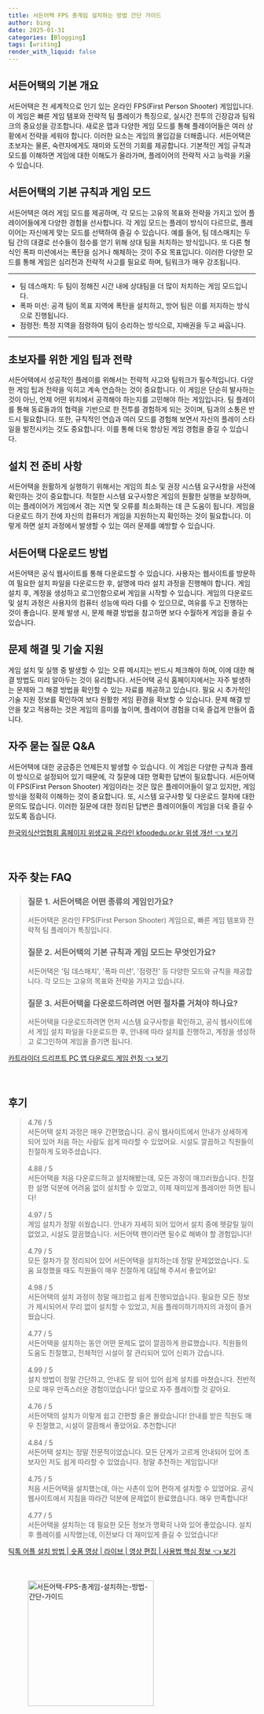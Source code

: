 ```yaml
---
title: 서든어택 FPS 총게임 설치하는 방법 간단 가이드
author: bing
date: 2025-01-31
categories: [Blogging]
tags: [writing]
render_with_liquid: false
---
```



<h2 id='서든어택_개요'>서든어택의 기본 개요</h2>

<p>서든어택은 전 세계적으로 인기 있는 온라인 FPS(First Person Shooter) 게임입니다. 이 게임은 빠른 게임 템포와 전략적 팀 플레이가 특징으로, 실시간 전투의 긴장감과 팀워크의 중요성을 강조합니다. 새로운 맵과 다양한 게임 모드를 통해 플레이어들은 여러 상황에서 전략을 세워야 합니다. 이러한 요소는 게임의 몰입감을 더해줍니다. 서든어택은 초보자는 물론, 숙련자에게도 재미와 도전의 기회를 제공합니다. 기본적인 게임 규칙과 모드를 이해하면 게임에 대한 이해도가 올라가며, 플레이어의 전략적 사고 능력을 키울 수 있습니다.</p>

<h2 id='게임_모드와_규칙'>서든어택의 기본 규칙과 게임 모드</h2>

<p>서든어택은 여러 게임 모드를 제공하며, 각 모드는 고유의 목표와 전략을 가지고 있어 플레이어들에게 다양한 경험을 선사합니다. 각 게임 모드는 플레이 방식이 다르므로, 플레이어는 자신에게 맞는 모드를 선택하여 즐길 수 있습니다. 예를 들어, 팀 데스매치는 두 팀 간의 대결로 선수들이 점수를 얻기 위해 상대 팀을 처치하는 방식입니다. 또 다른 형식인 폭파 미션에서는 폭탄을 심거나 해체하는 것이 주요 목표입니다. 이러한 다양한 모드를 통해 게임은 심리전과 전략적 사고를 필요로 하며, 팀워크가 매우 강조됩니다.</p>

<hr />

<ul>
    <li>팀 데스매치: 두 팀이 정해진 시간 내에 상대팀을 더 많이 처치하는 게임 모드입니다.</li>
    <li>폭파 미션: 공격 팀이 목표 지역에 폭탄을 설치하고, 방어 팀은 이를 저지하는 방식으로 진행됩니다.</li>
    <li>점령전: 특정 지역을 점령하여 팀이 승리하는 방식으로, 지배권을 두고 싸웁니다.</li>
</ul>

<hr />

<h2 id='게임_팁과_전략'>초보자를 위한 게임 팁과 전략</h2>

<p>서든어택에서 성공적인 플레이를 위해서는 전략적 사고와 팀워크가 필수적입니다. 다양한 게임 팁과 전략을 익히고 계속 연습하는 것이 중요합니다. 이 게임은 단순히 발사하는 것이 아닌, 언제 어떤 위치에서 공격해야 하는지를 고민해야 하는 게임입니다. 팀 플레이를 통해 동료들과의 협력을 기반으로 한 전투를 경험하게 되는 것이며, 팀과의 소통은 반드시 필요합니다. 또한, 규칙적인 연습과 여러 모드를 경험해 보면서 자신의 플레이 스타일을 발전시키는 것도 중요합니다. 이를 통해 더욱 향상된 게임 경험을 즐길 수 있습니다.</p>

<h2 id='설치_전_준비'>설치 전 준비 사항</h2>

<p>서든어택을 원활하게 실행하기 위해서는 게임의 최소 및 권장 시스템 요구사항을 사전에 확인하는 것이 중요합니다. 적절한 시스템 요구사항은 게임의 원활한 실행을 보장하며, 이는 플레이어가 게임에서 겪는 지연 및 오류를 최소화하는 데 큰 도움이 됩니다. 게임을 다운로드 하기 전에 자신의 컴퓨터가 게임을 지원하는지 확인하는 것이 필요합니다. 이렇게 하면 설치 과정에서 발생할 수 있는 여러 문제를 예방할 수 있습니다.</p>

<h2 id='서든어택_다운로드'>서든어택 다운로드 방법</h2>

<p>서든어택은 공식 웹사이트를 통해 다운로드할 수 있습니다. 사용자는 웹사이트를 방문하여 필요한 설치 파일을 다운로드한 후, 설명에 따라 설치 과정을 진행해야 합니다. 게임 설치 후, 계정을 생성하고 로그인함으로써 게임을 시작할 수 있습니다. 게임의 다운로드 및 설치 과정은 사용자의 컴퓨터 성능에 따라 다를 수 있으므로, 여유를 두고 진행하는 것이 좋습니다. 문제 발생 시, 문제 해결 방법을 참고하면 보다 수월하게 게임을 즐길 수 있습니다.</p>

<h2 id='문제_해결_및_기술_지원'>문제 해결 및 기술 지원</h2>

<p>게임 설치 및 실행 중 발생할 수 있는 오류 메시지는 반드시 체크해야 하며, 이에 대한 해결 방법도 미리 알아두는 것이 유리합니다. 서든어택 공식 홈페이지에서는 자주 발생하는 문제와 그 해결 방법을 확인할 수 있는 자료를 제공하고 있습니다. 필요 시 추가적인 기술 지원 정보를 확인하여 보다 원활한 게임 환경을 확보할 수 있습니다. 문제 해결 방안을 찾고 적용하는 것은 게임의 흥미를 높이며, 플레이어 경험을 더욱 즐겁게 만들어 줍니다.</p>

<h2 id='자주_묻는_질문'>자주 묻는 질문 Q&A</h2>

<p>서든어택에 대한 궁금증은 언제든지 발생할 수 있습니다. 이 게임은 다양한 규칙과 플레이 방식으로 설정되어 있기 때문에, 각 질문에 대한 명확한 답변이 필요합니다. 서든어택이 FPS(First Person Shooter) 게임이라는 것은 많은 플레이어들이 알고 있지만, 게임 방식을 정확히 이해하는 것이 중요합니다. 또, 시스템 요구사항 및 다운로드 절차에 대한 문의도 많습니다. 이러한 질문에 대한 정리된 답변은 플레이어들이 게임을 더욱 즐길 수 있도록 돕습니다.</p>


<p><a class="click-button" title="한국외식산업협회 홈페이지 위생교육 온라인 kfoodedu.or.kr 위생 개선" href="https://yellowplanner.github.io/posts/%ED%95%9C%EA%B5%AD%EC%99%B8%EC%8B%9D%EC%82%B0%EC%97%85%ED%98%91%ED%9A%8C-%ED%99%88%ED%8E%98%EC%9D%B4%EC%A7%80-%EC%9C%84%EC%83%9D%EA%B5%90%EC%9C%A1-%EC%98%A8%EB%9D%BC%EC%9D%B8-kfoodedu.or.kr-%EC%9C%84%EC%83%9D-%EA%B0%9C%EC%84%A0/" rel="dofollow">한국외식산업협회 홈페이지 위생교육 온라인 kfoodedu.or.kr 위생 개선 👈 보기</a></p><br>
<h2 id='자주_찾는_FAQ'>자주 찾는 FAQ</h2>
<div itemscope="" itemtype="https://schema.org/FAQPage"> 
<blockquote> 
<div itemscope="" itemprop="mainEntity" itemtype="https://schema.org/Question"> 
<h3 itemprop="name">질문 1. 서든어택은 어떤 종류의 게임인가요?</h3> 
<div itemscope="" itemprop="acceptedAnswer" itemtype="https://schema.org/Answer"> 
<span itemprop="text"> 
<p>서든어택은 온라인 FPS(First Person Shooter) 게임으로, 빠른 게임 템포와 전략적 팀 플레이가 특징입니다.</p> 
</span> 
</div> 
</div> 

<div itemscope="" itemprop="mainEntity" itemtype="https://schema.org/Question"> 
<h3 itemprop="name">질문 2. 서든어택의 기본 규칙과 게임 모드는 무엇인가요?</h3> 
<div itemscope="" itemprop="acceptedAnswer" itemtype="https://schema.org/Answer"> 
<span itemprop="text"> 
<p>서든어택은 '팀 데스매치', '폭파 미션', '점령전' 등 다양한 모드와 규칙을 제공합니다. 각 모드는 고유의 목표와 전략을 가지고 있습니다.</p> 
</span> 
</div> 
</div> 

<div itemscope="" itemprop="mainEntity" itemtype="https://schema.org/Question"> 
<h3 itemprop="name">질문 3. 서든어택을 다운로드하려면 어떤 절차를 거쳐야 하나요?</h3> 
<div itemscope="" itemprop="acceptedAnswer" itemtype="https://schema.org/Answer"> 
<span itemprop="text"> 
<p>서든어택을 다운로드하려면 먼저 시스템 요구사항을 확인하고, 공식 웹사이트에서 게임 설치 파일을 다운로드한 후, 안내에 따라 설치를 진행하고, 계정을 생성하고 로그인하여 게임을 즐기면 됩니다.</p> 
</span> 
</div> 
</div> 
</blockquote> 
</div>
<p><a class="click-button" title="카트라이더 드리프트 PC 앱 다운로드 게임 런칭" href="https://yellowplanner.github.io/posts/%EC%B9%B4%ED%8A%B8%EB%9D%BC%EC%9D%B4%EB%8D%94-%EB%93%9C%EB%A6%AC%ED%94%84%ED%8A%B8-PC-%EC%95%B1-%EB%8B%A4%EC%9A%B4%EB%A1%9C%EB%93%9C-%EA%B2%8C%EC%9E%84-%EB%9F%B0%EC%B9%AD/" rel="dofollow">카트라이더 드리프트 PC 앱 다운로드 게임 런칭 👈 보기</a></p><br>
<h2 id='후기'>후기</h2>
<div itemscope itemtype="https://schema.org/Product">
  <blockquote>
  <div itemprop="review" itemscope itemtype="https://schema.org/Review">
      <div itemprop="reviewRating" itemscope itemtype="https://schema.org/Rating"> <span itemprop="ratingValue">4.76</span> / <span itemprop="bestRating">5</span> </div>
      <span itemprop="reviewBody">서든어택 설치 과정은 매우 간편했습니다. 공식 웹사이트에서 안내가 상세하게 되어 있어 처음 하는 사람도 쉽게 따라할 수 있었어요. 시설도 깔끔하고 직원들이 친절하게 도와주셨습니다.</span>
  </div>
  <br>
  <div itemprop="review" itemscope itemtype="https://schema.org/Review">
      <div itemprop="reviewRating" itemscope itemtype="https://schema.org/Rating"> <span itemprop="ratingValue">4.88</span> / <span itemprop="bestRating">5</span> </div>
      <span itemprop="reviewBody">서든어택을 처음 다운로드하고 설치해봤는데, 모든 과정이 매끄러웠습니다. 친절한 설명 덕분에 어려움 없이 설치할 수 있었고, 이제 재미있게 플레이만 하면 됩니다!</span>
  </div>
  <br>
  <div itemprop="review" itemscope itemtype="https://schema.org/Review">
      <div itemprop="reviewRating" itemscope itemtype="https://schema.org/Rating"> <span itemprop="ratingValue">4.97</span> / <span itemprop="bestRating">5</span> </div>
      <span itemprop="reviewBody">게임 설치가 정말 쉬웠습니다. 안내가 자세히 되어 있어서 설치 중에 헷갈릴 일이 없었고, 시설도 깔끔했습니다. 서든어택 팬이라면 필수로 해봐야 할 경험입니다!</span>
  </div>
  <br>
  <div itemprop="review" itemscope itemtype="https://schema.org/Review">
      <div itemprop="reviewRating" itemscope itemtype="https://schema.org/Rating"> <span itemprop="ratingValue">4.79</span> / <span itemprop="bestRating">5</span> </div>
      <span itemprop="reviewBody">모든 절차가 잘 정리되어 있어 서든어택을 설치하는데 정말 문제없었습니다. 도움 요청했을 때도 직원들이 매우 친절하게 대답해 주셔서 좋았어요!</span>
  </div>
  <br>
  <div itemprop="review" itemscope itemtype="https://schema.org/Review">
      <div itemprop="reviewRating" itemscope itemtype="https://schema.org/Rating"> <span itemprop="ratingValue">4.98</span> / <span itemprop="bestRating">5</span> </div>
      <span itemprop="reviewBody">서든어택의 설치 과정이 정말 매끄럽고 쉽게 진행되었습니다. 필요한 모든 정보가 제시되어서 무리 없이 설치할 수 있었고, 처음 플레이하기까지의 과정이 즐거웠습니다.</span>
  </div>
  <br>
  <div itemprop="review" itemscope itemtype="https://schema.org/Review">
      <div itemprop="reviewRating" itemscope itemtype="https://schema.org/Rating"> <span itemprop="ratingValue">4.77</span> / <span itemprop="bestRating">5</span> </div>
      <span itemprop="reviewBody">서든어택을 설치하는 동안 어떤 문제도 없이 깔끔하게 완료했습니다. 직원들의 도움도 친절했고, 전체적인 시설이 잘 관리되어 있어 신뢰가 갔습니다.</span>
  </div>
  <br>
  <div itemprop="review" itemscope itemtype="https://schema.org/Review">
      <div itemprop="reviewRating" itemscope itemtype="https://schema.org/Rating"> <span itemprop="ratingValue">4.99</span> / <span itemprop="bestRating">5</span> </div>
      <span itemprop="reviewBody">설치 방법이 정말 간단하고, 안내도 잘 되어 있어 쉽게 설치를 마쳤습니다. 전반적으로 매우 만족스러운 경험이었습니다! 앞으로 자주 플레이할 것 같아요.</span>
  </div>
  <br>
  <div itemprop="review" itemscope itemtype="https://schema.org/Review">
      <div itemprop="reviewRating" itemscope itemtype="https://schema.org/Rating"> <span itemprop="ratingValue">4.76</span> / <span itemprop="bestRating">5</span> </div>
      <span itemprop="reviewBody">서든어택의 설치가 이렇게 쉽고 간편할 줄은 몰랐습니다! 안내를 받은 직원도 매우 친절했고, 시설이 깔끔해서 좋았어요. 추천합니다!</span>
  </div>
  <br>
  <div itemprop="review" itemscope itemtype="https://schema.org/Review">
      <div itemprop="reviewRating" itemscope itemtype="https://schema.org/Rating"> <span itemprop="ratingValue">4.84</span> / <span itemprop="bestRating">5</span> </div>
      <span itemprop="reviewBody">서든어택 설치는 정말 전문적이었습니다. 모든 단계가 고르게 안내되어 있어 초보자인 저도 쉽게 따라할 수 있었습니다. 정말 추천하는 게임입니다!</span>
  </div>
  <br>
  <div itemprop="review" itemscope itemtype="https://schema.org/Review">
      <div itemprop="reviewRating" itemscope itemtype="https://schema.org/Rating"> <span itemprop="ratingValue">4.75</span> / <span itemprop="bestRating">5</span> </div>
      <span itemprop="reviewBody">처음 서든어택을 설치했는데, 아는 사촌이 있어 편하게 설치할 수 있었어요. 공식 웹사이트에서 지침을 따라간 덕분에 문제없이 완료했습니다. 매우 만족합니다!</span>
  </div>
  <br>
  <div itemprop="review" itemscope itemtype="https://schema.org/Review">
      <div itemprop="reviewRating" itemscope itemtype="https://schema.org/Rating"> <span itemprop="ratingValue">4.77</span> / <span itemprop="bestRating">5</span> </div>
      <span itemprop="reviewBody">서든어택을 설치하는 데 필요한 모든 정보가 명확히 나와 있어 좋았습니다. 설치 후 플레이를 시작했는데, 이전보다 더 재미있게 즐길 수 있었습니다!</span>
  </div>
  </blockquote>
</div>
<p><a class="click-button" title="틱톡 어플 설치 방법 | 숏폼 영상 | 라이브 | 영상 편집 | 사용법 핵심 정보" href="https://yellowplanner.github.io/posts/%ED%8B%B1%ED%86%A1-%EC%96%B4%ED%94%8C-%EC%84%A4%EC%B9%98-%EB%B0%A9%EB%B2%95-%EC%88%8F%ED%8F%BC-%EC%98%81%EC%83%81-%EB%9D%BC%EC%9D%B4%EB%B8%8C-%EC%98%81%EC%83%81-%ED%8E%B8%EC%A7%91-%EC%82%AC%EC%9A%A9%EB%B2%95-%ED%95%B5%EC%8B%AC-%EC%A0%95%EB%B3%B4/" rel="dofollow">틱톡 어플 설치 방법 | 숏폼 영상 | 라이브 | 영상 편집 | 사용법 핵심 정보 👈 보기</a></p><br>
<figure class="image"><img src="https://yellowplanner.github.io/assets/img/thumbnail/서든어택-FPS-총게임-설치하는-방법-간단-가이드.webp" alt="서든어택-FPS-총게임-설치하는-방법-간단-가이드" width="256" height="256"></figure>
